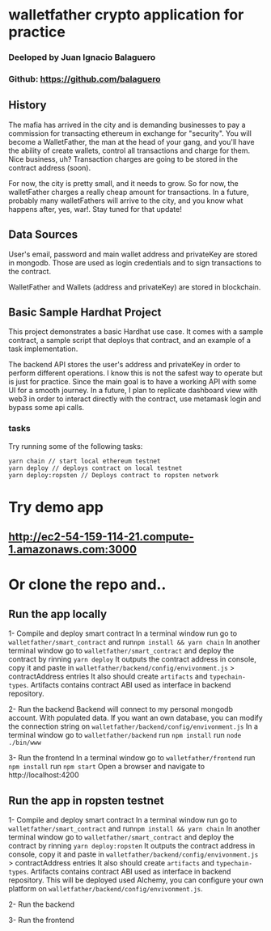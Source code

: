 # walletfather crypto application for practice
### Deeloped by Juan Ignacio Balaguero
### Github: https://github.com/balaguero

## History
The mafia has arrived in the city and is demanding businesses to pay a commission for transacting ethereum in exchange for "security".
You will become a WalletFather, the man at the head of your gang, and you'll have the ability of create wallets, control all transactions and charge for them. Nice business, uh?
Transaction charges are going to be stored in the contract address (soon).

For now, the city is pretty small, and it needs to grow. So for now, the walletFather charges a really cheap amount for transactions.
In a future, probably many walletFathers will arrive to the city, and you know what happens after, yes, war!. Stay tuned for that update!

## Data Sources
User's email, password and main wallet address and privateKey are stored in mongodb. Those are used as login credentials and to sign transactions to the contract.

WalletFather and Wallets (address and privateKey) are stored in blockchain.

## Basic Sample Hardhat Project
This project demonstrates a basic Hardhat use case. It comes with a sample contract, a sample script that deploys that contract, and an example of a task implementation.

The backend API stores the user's address and privateKey in order to perform different operations. I know this is not the safest way to operate but is just for practice. Since the main goal is to have a working API with some UI for a smooth journey.
In a future, I plan to replicate dashboard view with web3 in order to interact directly with the contract, use metamask login and bypass some api calls.

### tasks
Try running some of the following tasks:

```shell
yarn chain // start local ethereum testnet
yarn deploy // deploys contract on local testnet
yarn deploy:ropsten // Deploys contract to ropsten network

```

# Try demo app
## http://ec2-54-159-114-21.compute-1.amazonaws.com:3000

# Or clone the repo and..

## Run the app locally
1- Compile and deploy smart contract
In a terminal window run go to `walletfather/smart_contract` and run`npm install && yarn chain`
In another terminal window go to `walletfather/smart_contract` and deploy the contract by rinning `yarn deploy`
It outputs the contract address in console, copy it and paste in `walletfather/backend/config/envivonment.js` > contractAddress entries
It also should create `artifacts` and `typechain-types`. Artifacts contains contract ABI used as interface in backend repository.

2- Run the backend
Backend will connect to my personal mongodb account. With populated data.
If you want an own database, you can modify the connection string on `walletfather/backend/config/envivonment.js`
In a terminal window go to `walletfather/backend`
run `npm install`
run `node ./bin/www`

3- Run the frontend
In a terminal window go to `walletfather/frontend`
run `npm install`
run `npm start`
Open a browser and navigate to http://localhost:4200

## Run the app in ropsten testnet
1- Compile and deploy smart contract
In a terminal window run go to `walletfather/smart_contract` and run`npm install && yarn chain`
In another terminal window go to `walletfather/smart_contract` and deploy the contract by rinning `yarn deploy:ropsten`
It outputs the contract address in console, copy it and paste in `walletfather/backend/config/envivonment.js` > contractAddress entries
It also should create `artifacts` and `typechain-types`. Artifacts contains contract ABI used as interface in backend repository.
This will be deployed used Alchemy, you can configure your own platform on `walletfather/backend/config/envivonment.js`.

2- Run the backend

3- Run the frontend